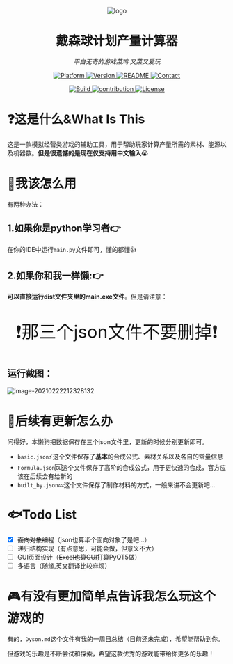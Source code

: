 <p align="center">
    <img src="https://raw.githubusercontent.com/dafeigy/image/master/20210131233350.jpg" alt="logo"  />
</p>
<h1 align="center">戴森球计划产量计算器</h1>
<p align="center">
    <em>平白无奇的游戏菜鸡 又菜又爱玩</em>
</p>
<p align="center">
    <a href="https://www.mathworks.com/">
        <img src="https://img.shields.io/badge/Platform-steam-blue.svg" alt="Platform">
    </a>
    <a href="https://github.com/Dafeigy/Wireless-Calculator-based-on-2FSK">
        <img src="https://img.shields.io/badge/Version-0.6.15-red.svg" alt="Version">
    </a>
    <a href="https://github.com/Dafeigy/DysonSphere_Calculator/blob/main/README.md">
        <img src="https://img.shields.io/badge/Readme-Clickhere-yellow.svg" alt="README">
    </a>
    <a href="http://cybercolyce.cn/">
        <img src="https://img.shields.io/badge/Contact-Homepage-brightgreen.svg" alt="Contact">
    </a><p align="center">
    <a href="https://github.com/me-shaon/GLWTPL/blob/master/LICENSE">
        <img src="https://img.shields.io/badge/Build-passing-purple.svg" alt="Build">
    </a>
    <a href="https://github.com/Dafeigy">
        <img src="https://img.shields.io/badge/Contribution-Wel♂cum-blue.svg" alt="contribution">
    </a>
    <a href="https://github.com/me-shaon/GLWTPL/blob/master/LICENSE">
        <img src="https://img.shields.io/badge/License-GLWT-critical.svg" alt="License">
    </a>
</p>

# ❓这是什么&What Is This

这是一款模拟经营类游戏的辅助工具，用于帮助玩家计算产量所需的素材、能源以及机器数。**但是很遗憾的是现在仅支持用中文输入**😭

# 🌠我该怎么用

有两种办法：

## 1.如果你是python学习者👉

在你的IDE中运行`main.py`文件即可，懂的都懂👍

## 2.如果你和我一样懒:👉

**可以直接运行dist文件夹里的main.exe文件**。但是请注意：



<p align="center" style="font-size:40px">
   ❗那三个json文件不要删掉❗
</p>

## 运行截图：

![image-20210222212328132](https://raw.githubusercontent.com/dafeigy/image/master/20210222212328.png)



# 🙋‍后续有更新怎么办

问得好，本懒狗把数据保存在三个json文件里，更新的时候分别更新即可。

* `basic.json`:zap:这个文件保存了**基本**的合成公式、素材关系以及各自的常量信息
* `Formula.json`:cl:这个文件保存了高阶的合成公式，用于更快速的合成，官方应该在后续会有给新的
* `built_by.json`:zzz:这个文件保存了制作材料的方式，一般来讲不会更新吧...

# 🐟Todo List

- [x] ~~面向对象编程~~（json也算半个面向对象了是吧...）
- [ ] 递归结构实现（有点意思，可能会做，但意义不大）
- [ ] GUI页面设计（~~Excel也算GUI~~打算PyQT5做）
- [ ] 多语言（随缘,英文翻译比较麻烦）

# 🎮有没有更加简单点告诉我怎么玩这个游戏的

有的，`Dyson.md`这个文件有我的一周目总结（目前还未完成），希望能帮助到你。

但游戏的乐趣是不断尝试和探索，希望这款优秀的游戏能带给你更多的乐趣！